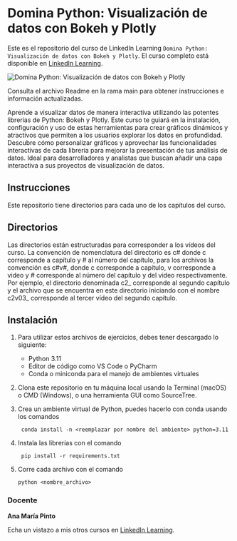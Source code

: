 # Domina Python: Visualización de datos con Bokeh y Plotly

Este es el repositorio del curso de LinkedIn Learning `Domina Python: Visualización de datos con Bokeh y Plotly`. El curso completo está disponible en [LinkedIn Learning][lil-course-url].

![Domina Python: Visualización de datos con Bokeh y Plotly][lil-thumbnail-url] 

Consulta el archivo Readme en la rama main para obtener instrucciones e información actualizadas.

Aprende a visualizar datos de manera interactiva utilizando las potentes librerías de Python: Bokeh y Plotly. Este curso te guiará en la instalación, configuración y uso de estas herramientas para crear gráficos dinámicos y atractivos que permiten a los usuarios explorar los datos en profundidad. Descubre cómo personalizar gráficos y aprovechar las funcionalidades interactivas de cada librería para mejorar la presentación de tus análisis de datos. Ideal para desarrolladores y analistas que buscan añadir una capa interactiva a sus proyectos de visualización de datos.

## Instrucciones
Este repositorio tiene directorios para cada uno de los capítulos del curso.

## Directorios
Las directorios están estructuradas para corresponder a los vídeos del curso. La convención de nomenclatura del directorio es c# donde c corresponde a capítulo y # al número del capítulo, para los archivos la convención es c#v#, donde c corresponde a capítulo, v corresponde a video y # corresponde al número del capítulo y del video respectivamente. Por ejemplo, el directorio denominada c2_ corresponde al segundo capítulo y el archivo que se encuentra en este directorio iniciando con el nombre c2v03_ corresponde al tercer vídeo del segundo capítulo.

## Instalación

1. Para utilizar estos archivos de ejercicios, debes tener descargado lo siguiente:
   - Python 3.11
   - Editor de código como VS Code o PyCharm
   - Conda o miniconda para el manejo de ambientes virtuales
2. Clona este repositorio en tu máquina local usando la Terminal (macOS) o CMD (Windows), o una herramienta GUI como SourceTree.
3. Crea un ambiente virtual de Python, puedes hacerlo con conda usando los comandos

		conda install -n <reemplazar por nombre del ambiente> python=3.11

4. Instala las librerías con el comando

		pip install -r requirements.txt

5.  Corre cada archivo con el comando

		python <nombre_archivo>

### Docente

**Ana María Pinto**

Echa un vistazo a mis otros cursos en [LinkedIn Learning](https://www.linkedin.com/learning/instructors/ana-maria-pinto).

[0]: # (Replace these placeholder URLs with actual course URLs)
[lil-course-url]: www.linkedin.com/learning/domina-python-visualizacion-de-datos-con-bokeh-y-plotly
[lil-thumbnail-url]:https://media.licdn.com/dms/image/v2/D4E0DAQEP1ks5z-NpBA/learning-public-crop_675_1200/B4EZXcFmKPGwAc-/0/1743154210143?e=2147483647&v=beta&t=UWJI6MueFTlOboHtooxFTga8wZQHQcJjMh4BYZIZrpM

[1]: # (End of ES-Instruction ###############################################################################################)
